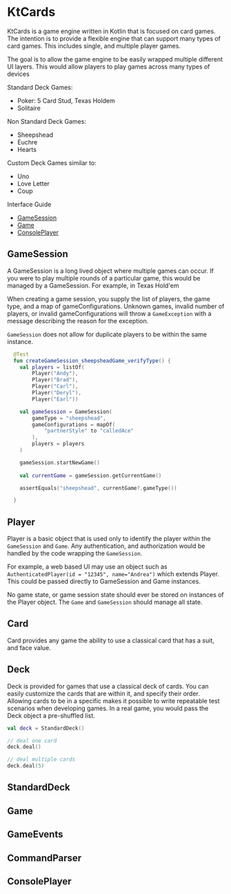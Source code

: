 # KtCards

KtCards is a game engine written in Kotlin that is focused on card games.  The intention is to provide a flexible
engine that can support many types of card games.  This includes single, and multiple player games.

The goal is to allow the game engine to be easily wrapped multiple different UI layers.  This would
allow players to play games across many types of devices

Standard Deck Games:
* Poker: 5 Card Stud, Texas Holdem
* Solitaire 

Non Standard Deck Games:
* Sheepshead
* Euchre
* Hearts

Custom Deck Games similar to:
* Uno
* Love Letter
* Coup

Interface Guide
* [GameSession](#gamesession)
* [Game](#game)
* [ConsolePlayer](#consoleplayer)

## GameSession
A GameSession is a long lived object where multiple games can occur.  If you were to 
play multiple rounds of a particular game, this would be managed by a GameSession.  For example, in
Texas Hold'em

When creating a game session, you supply the list of players, the game type, and a map of 
gameConfigurations.  Unknown games, invalid number of 
players, or invalid gameConfigurations will throw a ```GameException``` with a message describing
the reason for the exception.

```GameSession``` does not allow for duplicate players to be within the same instance.

```kotlin
  @Test
  fun createGameSession_sheepsheadGame_verifyType() {
    val players = listOf(
        Player("Andy"),
        Player("Brad"),
        Player("Carl"),
        Player("Deryl"),
        Player("Earl"))

    val gameSession = GameSession(
        gameType = "sheepshead",
        gameConfigurations = mapOf(
            "partnerStyle" to "calledAce"
        ),
        players = players
    )

    gameSession.startNewGame()
    
    val currentGame = gameSession.getCurrentGame()

    assertEquals("sheepshead", currentGame?.gameType())

  }

```

## Player
Player is a basic object that is used only to identify the player within the ```GameSession``` and
```Game```.  Any authentication, and authorization would be handled by the code wrapping the 
```GameSession```.  

For example, a web based UI may use an object such as 
```AuthenticatedPlayer(id = "12345", name="Andrea")``` which extends Player.  This could be passed 
directly to GameSession and Game instances.

No game state, or game session state should ever be stored on instances of the Player object.  The 
```Game``` and ```GameSession``` should manage all state.

## Card
Card provides any game the ability to use a classical card that has a suit, and face value.

## Deck
Deck is provided for games that use a classical deck of cards.  You can easily customize the cards
that are within it, and specify their order.  Allowing cards to be in a specific makes 
it possible to write repeatable test scenarios when developing games.  In a real game, you would
pass the Deck object a pre-shuffled list.


```kotlin
val deck = StandardDeck()

// deal one card
deck.deal()

// deal multiple cards
deck.deal(5)


```

## StandardDeck

## Game

## GameEvents

## CommandParser

## ConsolePlayer